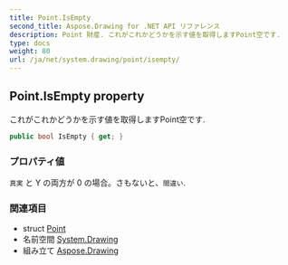 ```yaml
---
title: Point.IsEmpty
second_title: Aspose.Drawing for .NET API リファレンス
description: Point 財産. これがこれかどうかを示す値を取得しますPoint空です.
type: docs
weight: 80
url: /ja/net/system.drawing/point/isempty/
---
```

## Point.IsEmpty property

これがこれかどうかを示す値を取得しますPoint空です.

```csharp
public bool IsEmpty { get; }
```

### プロパティ値

`真実` と Y の両方が 0 の場合。さもないと、`間違い`.

### 関連項目

* struct [Point](../)
* 名前空間 [System.Drawing](../../point/)
* 組み立て [Aspose.Drawing](../../../)


